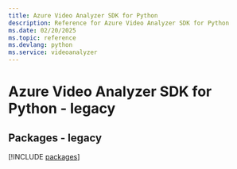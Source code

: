 ```yaml
---
title: Azure Video Analyzer SDK for Python
description: Reference for Azure Video Analyzer SDK for Python
ms.date: 02/20/2025
ms.topic: reference
ms.devlang: python
ms.service: videoanalyzer
---
```

# Azure Video Analyzer SDK for Python - legacy
## Packages - legacy
[!INCLUDE [packages](video-analyzer-index.md)]